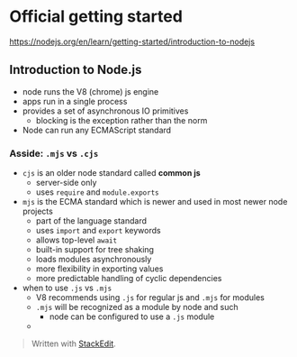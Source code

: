 # Official getting started 
https://nodejs.org/en/learn/getting-started/introduction-to-nodejs

## Introduction to Node.js
* node runs the V8 (chrome) js engine
* apps run in a single process
* provides a set of asynchronous IO primitives
	* blocking is the exception rather than the norm
* Node can run any ECMAScript standard

### Asside: `.mjs` vs `.cjs`
* `cjs` is an older node standard called **common js**
	* server-side only
	* uses `require` and `module.exports`
* `mjs` is the ECMA standard which is newer and used in most newer node projects
	* part of the language standard
	* uses `import` and `export` keywords
	* allows top-level `await`
	* built-in support for tree shaking
	* loads modules asynchronously
	* more flexibility in exporting values
	* more predictable handling of cyclic dependencies
* when to use `.js` vs `.mjs`
	* V8 recommends using `.js` for regular js and `.mjs` for modules
	* `.mjs` will be recognized as a module by node and such
		*  node can be configured to  use a `.js` module
	* 

> Written with [StackEdit](https://stackedit.io/).
<!--stackedit_data:
eyJoaXN0b3J5IjpbLTUxMjkyMjE3Nl19
-->